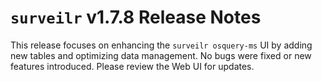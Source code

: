 # `surveilr` v1.7.8 Release Notes

This release focuses on enhancing the `surveilr osquery-ms` UI by adding new tables and optimizing data management. No bugs were fixed or new features introduced. Please review the Web UI for updates.
